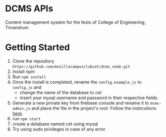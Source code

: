 # DCMS APIs
Content management system for the fests of College of Engineering, Trivandrum

# Getting Started
1. Clone the repository ```https://github.com/mozillacampusclubcet/dcms_node.git```
2. Install npm
3. Run ```npm install```
4. Once the install is completed, rename the ```config.example.js``` to ```config.js``` and 
    - change the name of the database to _cet_
    - insert your mysql username and password in their respective fields. 
5. Generate a new private key from firebase console and rename it to ```dcms-admin.js``` and place the file in the project's root. Follow the instrcutions [here](https://firebase.google.com/docs/admin/setup).
6. run ```npm start```
7. create a database named _cet_ using mysql
8. Try using sudo privileges in case of any error.
